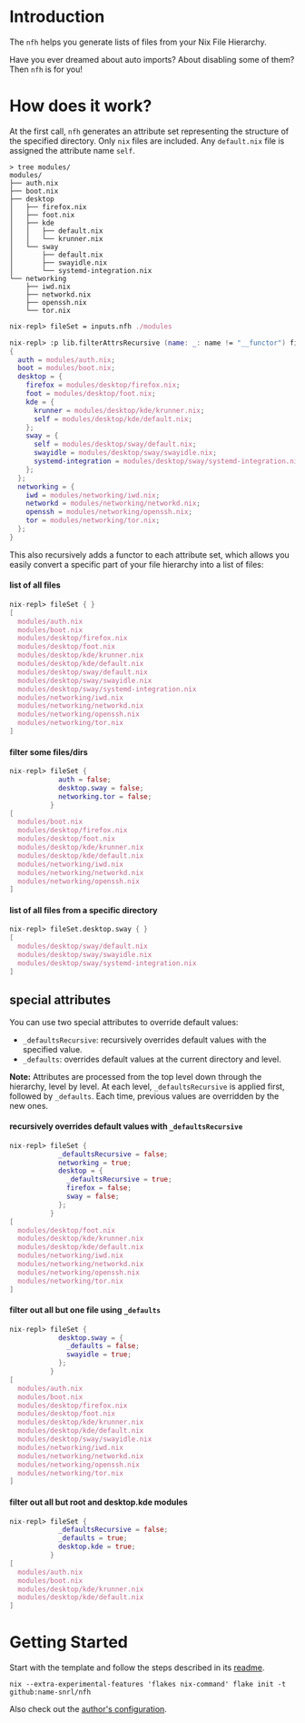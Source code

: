 # Introduction

The `nfh` helps you generate lists of files from your Nix File Hierarchy.

Have you ever dreamed about auto imports? About disabling some of them? Then
`nfh` is for you!

# How does it work?

At the first call, `nfh` generates an attribute set representing the structure
of the specified directory. Only `nix` files are included. Any `default.nix`
file is assigned the attribute name `self`.

```fish
> tree modules/
modules/
├── auth.nix
├── boot.nix
├── desktop
│   ├── firefox.nix
│   ├── foot.nix
│   ├── kde
│   │   ├── default.nix
│   │   └── krunner.nix
│   └── sway
│       ├── default.nix
│       ├── swayidle.nix
│       └── systemd-integration.nix
└── networking
    ├── iwd.nix
    ├── networkd.nix
    ├── openssh.nix
    └── tor.nix
```

```nix
nix-repl> fileSet = inputs.nfh ./modules

nix-repl> :p lib.filterAttrsRecursive (name: _: name != "__functor") fileSet
{
  auth = modules/auth.nix;
  boot = modules/boot.nix;
  desktop = {
    firefox = modules/desktop/firefox.nix;
    foot = modules/desktop/foot.nix;
    kde = {
      krunner = modules/desktop/kde/krunner.nix;
      self = modules/desktop/kde/default.nix;
    };
    sway = {
      self = modules/desktop/sway/default.nix;
      swayidle = modules/desktop/sway/swayidle.nix;
      systemd-integration = modules/desktop/sway/systemd-integration.nix;
    };
  };
  networking = {
    iwd = modules/networking/iwd.nix;
    networkd = modules/networking/networkd.nix;
    openssh = modules/networking/openssh.nix;
    tor = modules/networking/tor.nix;
  };
}
```

This also recursively adds a functor to each attribute set, which allows you
easily convert a specific part of your file hierarchy into a list of files:

#### list of all files

```nix
nix-repl> fileSet { }                                                                                                                                             
[
  modules/auth.nix
  modules/boot.nix
  modules/desktop/firefox.nix
  modules/desktop/foot.nix
  modules/desktop/kde/krunner.nix
  modules/desktop/kde/default.nix
  modules/desktop/sway/default.nix
  modules/desktop/sway/swayidle.nix
  modules/desktop/sway/systemd-integration.nix
  modules/networking/iwd.nix
  modules/networking/networkd.nix
  modules/networking/openssh.nix
  modules/networking/tor.nix
]
```

#### filter some files/dirs

```nix
nix-repl> fileSet { 
            auth = false;
            desktop.sway = false;
            networking.tor = false;
          }
[
  modules/boot.nix
  modules/desktop/firefox.nix
  modules/desktop/foot.nix
  modules/desktop/kde/krunner.nix
  modules/desktop/kde/default.nix
  modules/networking/iwd.nix
  modules/networking/networkd.nix
  modules/networking/openssh.nix
]
```

#### list of all files from a specific directory

```nix
nix-repl> fileSet.desktop.sway { }
[
  modules/desktop/sway/default.nix
  modules/desktop/sway/swayidle.nix
  modules/desktop/sway/systemd-integration.nix
]
```

## special attributes

You can use two special attributes to override default values:

- `_defaultsRecursive`: recursively overrides default values with the specified
  value.
- `_defaults`: overrides default values at the current directory and level.

**Note:** Attributes are processed from the top level down through the
hierarchy, level by level. At each level, `_defaultsRecursive` is applied first,
followed by `_defaults`. Each time, previous values are overridden by the new
ones.

#### recursively overrides default values with `_defaultsRecursive`

```nix
nix-repl> fileSet {
            _defaultsRecursive = false;
            networking = true;
            desktop = {
              _defaultsRecursive = true;
              firefox = false;
              sway = false;
            };
          }
[
  modules/desktop/foot.nix
  modules/desktop/kde/krunner.nix
  modules/desktop/kde/default.nix
  modules/networking/iwd.nix
  modules/networking/networkd.nix
  modules/networking/openssh.nix
  modules/networking/tor.nix
]
```

#### filter out all but one file using `_defaults`

```nix
nix-repl> fileSet {
            desktop.sway = {
              _defaults = false;
              swayidle = true;
            };
          }                                                                                      
[
  modules/auth.nix
  modules/boot.nix
  modules/desktop/firefox.nix
  modules/desktop/foot.nix
  modules/desktop/kde/krunner.nix
  modules/desktop/kde/default.nix
  modules/desktop/sway/swayidle.nix
  modules/networking/iwd.nix
  modules/networking/networkd.nix
  modules/networking/openssh.nix
  modules/networking/tor.nix
]
```

#### filter out all but root and desktop.kde modules

```nix
nix-repl> fileSet {
            _defaultsRecursive = false;
            _defaults = true;
            desktop.kde = true;
          }
[
  modules/auth.nix
  modules/boot.nix
  modules/desktop/kde/krunner.nix
  modules/desktop/kde/default.nix
]
```

# Getting Started

Start with the template and follow the steps described in its
[readme](/templates/nixos-configuration/README.md).

```fish
nix --extra-experimental-features 'flakes nix-command' flake init -t github:name-snrl/nfh
```

Also check out the
[author's configuration](https://github.com/name-snrl/nixos-configuration).
